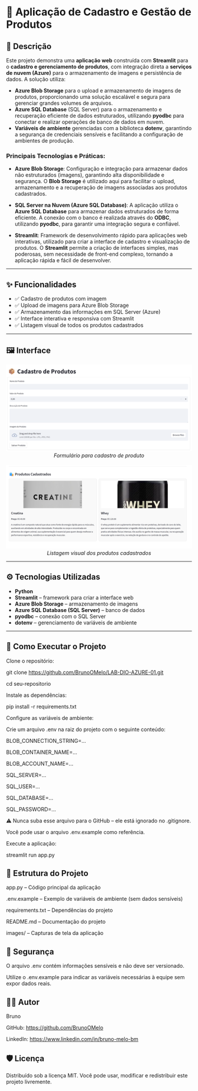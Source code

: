 # 🛒 Aplicação de Cadastro e Gestão de Produtos

## 📌 Descrição

Este projeto demonstra uma **aplicação web** construída com **Streamlit** para o **cadastro e gerenciamento de produtos**, com integração direta a **serviços de nuvem (Azure)** para o armazenamento de imagens e persistência de dados. A solução utiliza:

- **Azure Blob Storage** para o upload e armazenamento de imagens de produtos, proporcionando uma solução escalável e segura para gerenciar grandes volumes de arquivos.
- **Azure SQL Database** (SQL Server) para o armazenamento e recuperação eficiente de dados estruturados, utilizando **pyodbc** para conectar e realizar operações de banco de dados em nuvem.
- **Variáveis de ambiente** gerenciadas com a biblioteca **dotenv**, garantindo a segurança de credenciais sensíveis e facilitando a configuração de ambientes de produção.

### Principais Tecnologias e Práticas:

- **Azure Blob Storage**: Configuração e integração para armazenar dados não estruturados (imagens), garantindo alta disponibilidade e segurança. O **Blob Storage** é utilizado aqui para facilitar o upload, armazenamento e a recuperação de imagens associadas aos produtos cadastrados.
  
- **SQL Server na Nuvem (Azure SQL Database)**: A aplicação utiliza o **Azure SQL Database** para armazenar dados estruturados de forma eficiente. A conexão com o banco é realizada através do **ODBC**, utilizando **pyodbc**, para garantir uma integração segura e confiável.
  
- **Streamlit**: Framework de desenvolvimento rápido para aplicações web interativas, utilizado para criar a interface de cadastro e visualização de produtos. O **Streamlit** permite a criação de interfaces simples, mas poderosas, sem necessidade de front-end complexo, tornando a aplicação rápida e fácil de desenvolver.

---

## ✨ Funcionalidades

- ✅ Cadastro de produtos com imagem
- ✅ Upload de imagens para Azure Blob Storage
- ✅ Armazenamento das informações em SQL Server (Azure)
- ✅ Interface interativa e responsiva com Streamlit
- ✅ Listagem visual de todos os produtos cadastrados

---

## 🖼️ Interface

<div align="center">
  <img src="images/form_example.png" width="600" alt="Formulário de cadastro">
  <br>
  <em>Formulário para cadastro de produto</em>
  <br><br>
  <img src="images/list_example.png" width="600" alt="Listagem de produtos">
  <br>
  <em>Listagem visual dos produtos cadastrados</em>
</div>

---

## ⚙️ Tecnologias Utilizadas

- **Python**
- **Streamlit** – framework para criar a interface web
- **Azure Blob Storage** – armazenamento de imagens
- **Azure SQL Database (SQL Server)** – banco de dados
- **pyodbc** – conexão com o SQL Server
- **dotenv** – gerenciamento de variáveis de ambiente

---
## 🚀 Como Executar o Projeto
Clone o repositório:

git clone https://github.com/BrunoOMelo/LAB-DIO-AZURE-01.git

cd seu-repositorio

Instale as dependências:

pip install -r requirements.txt

Configure as variáveis de ambiente:

Crie um arquivo .env na raiz do projeto com o seguinte conteúdo:

BLOB_CONNECTION_STRING=...

BLOB_CONTAINER_NAME=...

BLOB_ACCOUNT_NAME=...

SQL_SERVER=...

SQL_USER=...

SQL_DATABASE=...

SQL_PASSWORD=...

⚠️ Nunca suba esse arquivo para o GitHub – ele está ignorado no .gitignore.

Você pode usar o arquivo .env.example como referência.

Execute a aplicação:

streamlit run app.py

## 📁 Estrutura do Projeto
app.py – Código principal da aplicação

.env.example – Exemplo de variáveis de ambiente (sem dados sensíveis)

requirements.txt – Dependências do projeto

README.md – Documentação do projeto

images/ – Capturas de tela da aplicação

## 🔐 Segurança
O arquivo .env contém informações sensíveis e não deve ser versionado.

Utilize o .env.example para indicar as variáveis necessárias à equipe sem expor dados reais.

## 👨‍💻 Autor
Bruno

GitHub: https://github.com/BrunoOMelo

LinkedIn: https://www.linkedin.com/in/bruno-melo-bm


## 🛡️ Licença
Distribuído sob a licença MIT.
Você pode usar, modificar e redistribuir este projeto livremente.
